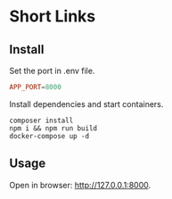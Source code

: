 # Short Links

## Install

Set the port in .env file.

```conf
APP_PORT=8000
```

Install dependencies and start containers.

```
composer install
npm i && npm run build
docker-compose up -d
```

## Usage

Open in browser: <http://127.0.0.1:8000>.
